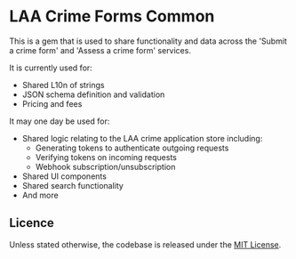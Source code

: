 # LAA Crime Forms Common
This is a gem that is used to share functionality and data across the 'Submit a crime form' and 'Assess a crime form' services.

It is currently used for:

- Shared L10n of strings
- JSON schema definition and validation
- Pricing and fees

It may one day be used for:

- Shared logic relating to the LAA crime application store including:
  - Generating tokens to authenticate outgoing requests
  - Verifying tokens on incoming requests
  - Webhook subscription/unsubscription
- Shared UI components
- Shared search functionality
- And more

## Licence
Unless stated otherwise, the codebase is released under the [MIT License][mit].

[mit]: LICENCE


